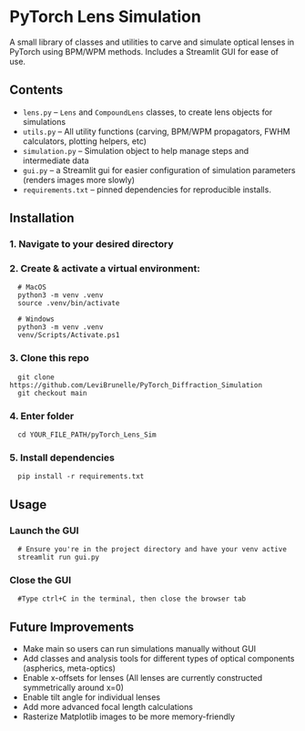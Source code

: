 # PyTorch Lens Simulation

A small library of classes and utilities to carve and simulate optical lenses in PyTorch using BPM/WPM methods.
Includes a Streamlit GUI for ease of use.


## Contents

- `lens.py` – `Lens` and `CompoundLens` classes, to create lens objects for simulations 
- `utils.py` – All utility functions (carving, BPM/WPM propagators, FWHM calculators, plotting helpers, etc)  
- `simulation.py` – Simulation object to help manage steps and intermediate data
- `gui.py` – a Streamlit gui for easier configuration of simulation parameters (renders images more slowly)
- `requirements.txt` – pinned dependencies for reproducible installs.

## Installation

### 1. Navigate to your desired directory


### 2. Create & activate a virtual environment:
      # MacOS
      python3 -m venv .venv
      source .venv/bin/activate

      # Windows
      python3 -m venv .venv
      venv/Scripts/Activate.ps1

### 3. Clone this repo
      git clone https://github.com/LeviBrunelle/PyTorch_Diffraction_Simulation
      git checkout main
   

### 4. Enter folder
      cd YOUR_FILE_PATH/pyTorch_Lens_Sim


### 5. Install dependencies
      pip install -r requirements.txt


## Usage

### Launch the GUI
      # Ensure you're in the project directory and have your venv active
      streamlit run gui.py

### Close the GUI
      #Type ctrl+C in the terminal, then close the browser tab


## Future Improvements
- Make main so users can run simulations manually without GUI
- Add classes and analysis tools for different types of optical components (aspherics, meta-optics)
- Enable x-offsets for lenses (All lenses are currently constructed symmetrically around x=0)
- Enable tilt angle for individual lenses
- Add more advanced focal length calculations
- Rasterize Matplotlib images to be more memory-friendly

